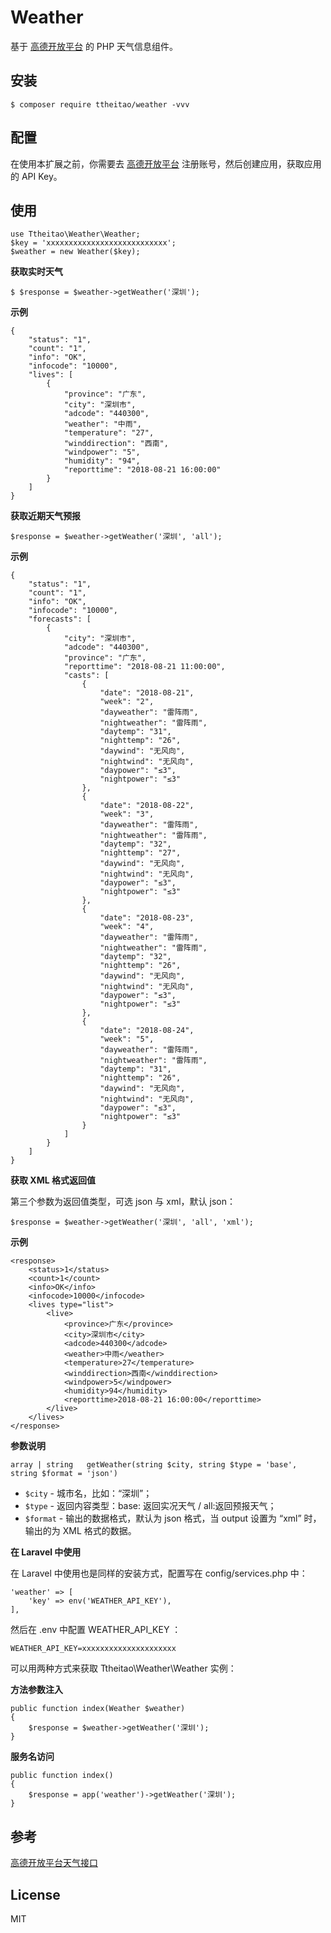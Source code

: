 # Weather

基于 [高德开放平台](https://lbs.amap.com/dev/id/newuser) 的 PHP 天气信息组件。 


## 安装

```shell
$ composer require ttheitao/weather -vvv
```

## 配置
在使用本扩展之前，你需要去 [高德开放平台](https://lbs.amap.com/dev/id/newuser) 注册账号，然后创建应用，获取应用的 API Key。

## 使用

```shell
use Ttheitao\Weather\Weather;
$key = 'xxxxxxxxxxxxxxxxxxxxxxxxxxx';
$weather = new Weather($key);
```

**获取实时天气**
```shell
$ $response = $weather->getWeather('深圳');
```

**示例**
```shell
{
    "status": "1",
    "count": "1",
    "info": "OK",
    "infocode": "10000",
    "lives": [
        {
            "province": "广东",
            "city": "深圳市",
            "adcode": "440300",
            "weather": "中雨",
            "temperature": "27",
            "winddirection": "西南",
            "windpower": "5",
            "humidity": "94",
            "reporttime": "2018-08-21 16:00:00"
        }
    ]
}
```

**获取近期天气预报**
```shell
$response = $weather->getWeather('深圳', 'all');
```

**示例**
```shell
{
    "status": "1", 
    "count": "1", 
    "info": "OK", 
    "infocode": "10000", 
    "forecasts": [
        {
            "city": "深圳市", 
            "adcode": "440300", 
            "province": "广东", 
            "reporttime": "2018-08-21 11:00:00", 
            "casts": [
                {
                    "date": "2018-08-21", 
                    "week": "2", 
                    "dayweather": "雷阵雨", 
                    "nightweather": "雷阵雨", 
                    "daytemp": "31", 
                    "nighttemp": "26", 
                    "daywind": "无风向", 
                    "nightwind": "无风向", 
                    "daypower": "≤3", 
                    "nightpower": "≤3"
                }, 
                {
                    "date": "2018-08-22", 
                    "week": "3", 
                    "dayweather": "雷阵雨", 
                    "nightweather": "雷阵雨", 
                    "daytemp": "32", 
                    "nighttemp": "27", 
                    "daywind": "无风向", 
                    "nightwind": "无风向", 
                    "daypower": "≤3", 
                    "nightpower": "≤3"
                }, 
                {
                    "date": "2018-08-23", 
                    "week": "4", 
                    "dayweather": "雷阵雨", 
                    "nightweather": "雷阵雨", 
                    "daytemp": "32", 
                    "nighttemp": "26", 
                    "daywind": "无风向", 
                    "nightwind": "无风向", 
                    "daypower": "≤3", 
                    "nightpower": "≤3"
                }, 
                {
                    "date": "2018-08-24", 
                    "week": "5", 
                    "dayweather": "雷阵雨", 
                    "nightweather": "雷阵雨", 
                    "daytemp": "31", 
                    "nighttemp": "26", 
                    "daywind": "无风向", 
                    "nightwind": "无风向", 
                    "daypower": "≤3", 
                    "nightpower": "≤3"
                }
            ]
        }
    ]
}
```

**获取 XML 格式返回值**

第三个参数为返回值类型，可选 json 与 xml，默认 json：
```shell
$response = $weather->getWeather('深圳', 'all', 'xml');
```

**示例**
```shell
<response>
    <status>1</status>
    <count>1</count>
    <info>OK</info>
    <infocode>10000</infocode>
    <lives type="list">
        <live>
            <province>广东</province>
            <city>深圳市</city>
            <adcode>440300</adcode>
            <weather>中雨</weather>
            <temperature>27</temperature>
            <winddirection>西南</winddirection>
            <windpower>5</windpower>
            <humidity>94</humidity>
            <reporttime>2018-08-21 16:00:00</reporttime>
        </live>
    </lives>
</response>
```

**参数说明**
```shell
array | string   getWeather(string $city, string $type = 'base', string $format = 'json')
```
- `$city` - 城市名，比如：“深圳”；
- `$type` - 返回内容类型：base: 返回实况天气 / all:返回预报天气；
- `$format` - 输出的数据格式，默认为 json 格式，当 output 设置为 “xml” 时，输出的为 XML 格式的数据。

**在 Laravel 中使用**

在 Laravel 中使用也是同样的安装方式，配置写在 config/services.php 中：
```shell
'weather' => [
    'key' => env('WEATHER_API_KEY'),
],
```
然后在 .env 中配置 WEATHER_API_KEY ：
```shell
WEATHER_API_KEY=xxxxxxxxxxxxxxxxxxxxx
```
可以用两种方式来获取 Ttheitao\Weather\Weather 实例：

**方法参数注入**
```shell
public function index(Weather $weather) 
{
    $response = $weather->getWeather('深圳');
}
```
**服务名访问**
```shell
public function index() 
{
    $response = app('weather')->getWeather('深圳');
}
```
## 参考

[高德开放平台天气接口](https://lbs.amap.com/api/webservice/guide/api/weatherinfo/)

## License

MIT